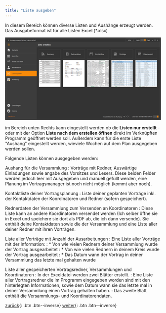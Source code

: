```yaml
---
title: "Liste ausgeben"
---
```


In diesem Bereich können diverse Listen und Aushänge erzeugt werden. Das Ausgabeformat ist für alle Listen Excel (*.xlsx)

![Listen ausgeben](images/ListeErstellen.png)

im Bereich unten Rechts kann eingestellt werden ob die **Listen nur erstellt** - oder mit der Option **Liste nach dem erstellen öffnen** direkt im Verknüpften Programm geöffnet werden soll.
Außerdem kann für die erste Liste "Aushang" eingestellt werden, wieviele Wochen auf dem Plan ausgegeben werden sollen.

Folgende Listen können ausgegeben werden:

Aushang für die Versammlung
:   Vorträge mit Redner, Auswärtige Einladungen sowie angabe des Vorsitzes und Lesers. Diese beiden Felder werden jedoch leer mit Ausgegeben und manuell gefüllt werden, eine Planung im Vortragsmanager ist noch nicht möglich (kommt aber noch).

Kontaktliste deiner Vortragsplanung
:   Liste deiner geplanten Vorträge inkl. der Kontaktdaten der Koordinatoren und Redner (sofern gespeichert).

Rednerdaten der Versammlung zum Versenden an Koordinatoren
:   Diese Liste kann an andere Koordinatoren versendet werden (Ich selber öffne sie in Excel und speichere sie dort als PDF ab, die ich dann versende). Sie enthält deine Kontaktdaten sowie die der Versammlung und eine Liste aller deiner Redner mit ihren Vorträgen.

Liste aller Vorträge mit Anzahl der Ausarbeitungen
:   Eine Liste aller Vorträge mit der Information:
:   * Von wie vielen Rednern deiner Versammlung wurde der Vortrag ausgearbeitet
:   * Von wie vielen Rednern in deinem Kreis wurde der Vortrag ausgearbeitet
:   * Das Datum wann der Vortrag in deiner Versammlung das letzte mal gehalten wurde

Liste aller gespeicherten Vortragsredner, Versammlungen und Koordinatoren
:   In der Exceldatei werden zwei Blätter erstellt.
:   Eine Liste aller Vortragsredner die im Programm eingegeben worden sind mit den hinterlegten Informationen, sowie dem Datum wann sie das letzte mal in deiner Versammlung einen Vortrag gehalten haben.
:   Das zweite Blatt enthält die Versammlungs- und Koordinatorendaten.

[zurück](Redner.md){: .btn .btn--inverse}  [weiter](Verwaltung.md){: .btn .btn--inverse}
